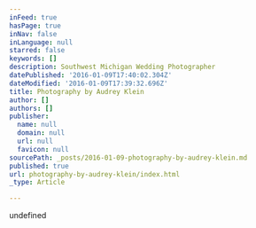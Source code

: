 ```yaml
---
inFeed: true
hasPage: true
inNav: false
inLanguage: null
starred: false
keywords: []
description: Southwest Michigan Wedding Photographer
datePublished: '2016-01-09T17:40:02.304Z'
dateModified: '2016-01-09T17:39:32.696Z'
title: Photography by Audrey Klein
author: []
authors: []
publisher:
  name: null
  domain: null
  url: null
  favicon: null
sourcePath: _posts/2016-01-09-photography-by-audrey-klein.md
published: true
url: photography-by-audrey-klein/index.html
_type: Article

---
```

undefined